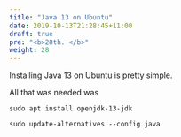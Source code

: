 ```yaml
---
title: "Java 13 on Ubuntu"
date: 2019-10-13T21:28:45+11:00
draft: true
pre: "<b>28th. </b>"
weight: 28
---
```


Installing Java 13 on Ubuntu is pretty simple.

All that was needed was 


```shell
sudo apt install openjdk-13-jdk

sudo update-alternatives --config java
```